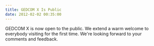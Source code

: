 ```yaml
---
title: GEDCOM X Is Public
date: 2012-02-02 00:35:00
---
```


GEDCOM X is now open to the public. We extend a warm welcome to everybody visiting for the first time.
We're looking forward to your comments and feedback.
